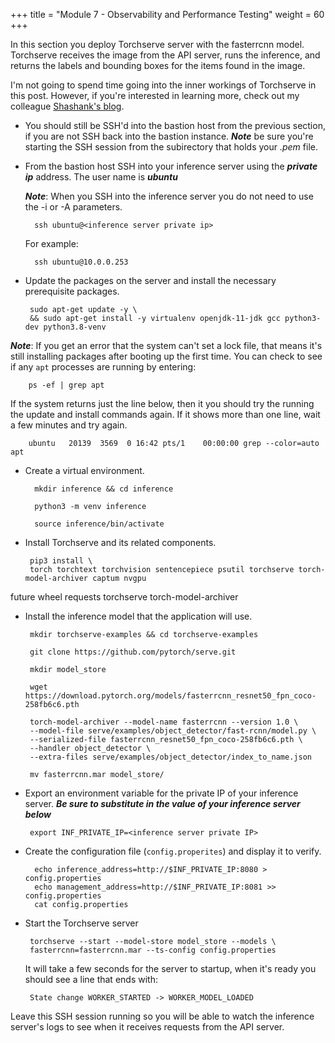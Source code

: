 +++
title = "Module 7 - Observability and Performance Testing"
weight = 60
+++

In this section you deploy Torchserve server with the fasterrcnn model. Torchserve receives the image from the API server, runs the inference, and returns the labels and bounding boxes for the items found in the image.

I'm not going to spend time going into the inner workings of Torchserve in this post. However, if you're interested in learning more, check out my colleague [Shashank's blog](https://aws.amazon.com/blogs/machine-learningdeploying-pytorch-models-for-inference-at-scale-using-torchserve/).

* You should still be SSH'd into the bastion host from the previous section, if you are not SSH back into the bastion instance. ***Note*** be sure you're starting the SSH session from the subirectory that holds your *.pem* file.


* From the bastion host SSH into your inference server using the ***private ip*** address. The user name is ***ubuntu***

    ***Note***: When you SSH into the inference server you do not need to use the -i or -A parameters.

        ssh ubuntu@<inference server private ip>

    For example:

        ssh ubuntu@10.0.0.253

*  Update the packages on the server and install the necessary prerequisite packages.
    
        sudo apt-get update -y \
        && sudo apt-get install -y virtualenv openjdk-11-jdk gcc python3-dev python3.8-venv

 ***Note***: If you get an error that the system can't set a lock file, that means it's still installing packages after booting up the first time. You can check to see if any `apt` processes are running by entering:

        ps -ef | grep apt

If the system returns just the line below, then it you should try the running the update and install commands again. If it shows more than one line, wait a few minutes and try again. 

        ubuntu   20139  3569  0 16:42 pts/1    00:00:00 grep --color=auto apt

* Create a virtual environment.
    
        mkdir inference && cd inference
        
        python3 -m venv inference
        
        source inference/bin/activate

*  Install Torchserve and its related components.
    
        pip3 install \
        torch torchtext torchvision sentencepiece psutil torchserve torch-model-archiver captum nvgpu

future wheel requests torchserve torch-model-archiver

*  Install the inference model that the application will use.
    
        mkdir torchserve-examples && cd torchserve-examples
        
        git clone https://github.com/pytorch/serve.git
        
        mkdir model_store
        
        wget https://download.pytorch.org/models/fasterrcnn_resnet50_fpn_coco-258fb6c6.pth
        
        torch-model-archiver --model-name fasterrcnn --version 1.0 \
        --model-file serve/examples/object_detector/fast-rcnn/model.py \
        --serialized-file fasterrcnn_resnet50_fpn_coco-258fb6c6.pth \
        --handler object_detector \
        --extra-files serve/examples/object_detector/index_to_name.json
        
        mv fasterrcnn.mar model_store/

*  Export an environment variable for the private IP of your inference server. ***Be sure to substitute in the value of your inference server below***

        export INF_PRIVATE_IP=<inference server private IP>

* Create the configuration file (`config.properites`) and display it to verify. 

        echo inference_address=http://$INF_PRIVATE_IP:8080 > config.properties
        echo management_address=http://$INF_PRIVATE_IP:8081 >> config.properties
        cat config.properties

*  Start the Torchserve server
    
        torchserve --start --model-store model_store --models \
        fasterrcnn=fasterrcnn.mar --ts-config config.properties
    
    It will take a few seconds for the server to startup, when it's
    ready you should see a line that ends with:

        State change WORKER_STARTED -> WORKER_MODEL_LOADED

Leave this SSH session running so you will be able to watch the
inference server's logs to see when it receives requests from the API
server.
